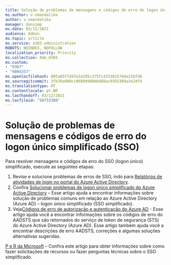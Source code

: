 ```yaml
---
title: Solução de problemas de mensagens e códigos de erro do logon único simplificado (SSO)
ms.author: v-smandalika
author: v-smandalika
manager: dansimp
ms.date: 03/12/2021
audience: Admin
ms.topic: article
ms.service: o365-administration
ROBOTS: NOINDEX, NOFOLLOW
localization_priority: Priority
ms.collection: Adm_O365
ms.custom:
- "9367"
- "9004357"
ms.openlocfilehash: 805a85ffd47e14295c375fc415301570de22bfd8
ms.sourcegitcommit: 3fb39a080cc8680d960b8468ac9355389a3e2df4
ms.translationtype: HT
ms.contentlocale: pt-BR
ms.lasthandoff: 03/12/2021
ms.locfileid: "50753380"
---
```

# <a name="troubleshoot-seamless-single-sign-on-sso-error-codes-and-messages"></a>Solução de problemas de mensagens e códigos de erro do logon único simplificado (SSO)

Para resolver mensagens e códigos de erro do SSO (logon único) simplificado, execute as seguintes etapas:

1. Revise e solucione problemas de erros de SSO, indo para [Relatórios de atividades de login no portal do Azure Active Directory](https://docs.microsoft.com/azure/active-directory/reports-monitoring/concept-sign-ins).
2. Confira [Solucionar problemas de logon único simplificado do Azure Active Directory](https://docs.microsoft.com/azure/active-directory/hybrid/tshoot-connect-sso#sign-in-failure-reasons-in-the-azure-active-directory-admin-center-needs-a-premium-license) – Esse artigo ajuda a encontrar informações sobre solução de problemas comuns em relação ao Azure Active Directory (Azure AD) – logon único simplificado (SSO simplificado).
3. Veja[Códigos de erro de autorização e autenticação do Azure AD](https://docs.microsoft.com/azure/active-directory/develop/reference-aadsts-error-codes#lookup-current-error-code-information) - Esse artigo ajuda você a encontrar informações sobre os códigos de erro do AADSTS que são retornados do serviço de token de segurança (STS) do Azure Active Directory (Azure AD). Esse artigo também ajuda você a encontrar descrições de erro AADSTS, correções e algumas soluções alternativas sugeridas.

[P e R da Microsoft](https://docs.microsoft.com/answers/topics/azure-ad-single-sign-on.html) – Confira este artigo para obter informações sobre como fazer solicitações de recursos ou fazer perguntas técnicas sobre o SSO simplificado.


